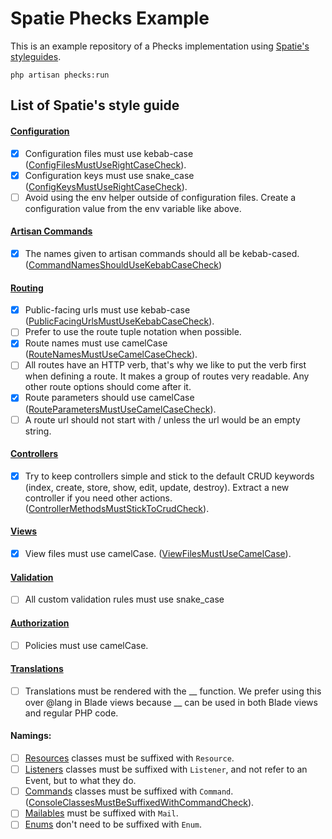 # Spatie Phecks Example

This is an example repository of a Phecks implementation using [Spatie's styleguides](https://spatie.be/guidelines/laravel-php).

```
php artisan phecks:run
```

## List of Spatie's style guide

#### [Configuration](https://spatie.be/guidelines/laravel-php#content-configuration)
  * [x] Configuration files must use kebab-case ([ConfigFilesMustUseRightCaseCheck](spatie-phecks-example/blob/main/phecks/Checks/Config/ConfigFilesMustUseRightCaseCheck.php)).
  * [x] Configuration keys must use snake_case ([ConfigKeysMustUseRightCaseCheck](spatie-phecks-example/blob/main/phecks/Checks/Config/ConfigKeysMustUseRightCaseCheck.php)).
  * [ ] Avoid using the env helper outside of configuration files. Create a configuration value from the env variable like above.
#### [Artisan Commands](https://spatie.be/guidelines/laravel-php#content-artisan-commands)
  * [x] The names given to artisan commands should all be kebab-cased. ([CommandNamesShouldUseKebabCaseCheck](spatie-phecks-example/blob/main/phecks/Checks/Artisan/CommandNamesShouldUseKebabCaseCheck.php))
#### [Routing](https://spatie.be/guidelines/laravel-php#content-routing)
  * [x] Public-facing urls must use kebab-case ([PublicFacingUrlsMustUseKebabCaseCheck](spatie-phecks-example/blob/main/phecks/Checks/Routes/PublicFacingUrlsMustUseKebabCaseCheck.php)).
  * [ ] Prefer to use the route tuple notation when possible.
  * [x] Route names must use camelCase ([RouteNamesMustUseCamelCaseCheck](spatie-phecks-example/blob/main/phecks/Checks/Routes/RouteNamesMustUseCamelCaseCheck.php)).
  * [ ] All routes have an HTTP verb, that's why we like to put the verb first when defining a route. It makes a group of routes very readable. Any other route options should come after it.
  * [x] Route parameters should use camelCase ([RouteParametersMustUseCamelCaseCheck](spatie-phecks-example/blob/main/phecks/Checks/Routes/RouteParametersMustUseCamelCaseCheck.php)).
  * [ ] A route url should not start with / unless the url would be an empty string.
#### [Controllers](https://spatie.be/guidelines/laravel-php#content-controllers)
  * [x] Try to keep controllers simple and stick to the default CRUD keywords (index, create, store, show, edit, update, destroy). Extract a new controller if you need other actions. ([ControllerMethodsMustStickToCrudCheck](spatie-phecks-example/blob/main/phecks/Checks/Controllers/ControllerMethodsMustStickToCrudCheck.php)).
#### [Views](https://spatie.be/guidelines/laravel-php#content-views)
  * [x] View files must use camelCase. ([ViewFilesMustUseCamelCase](spatie-phecks-example/blob/main/phecks/Checks/Views/ViewFilesMustUseCamelCaseCheck.php)).
#### [Validation](https://spatie.be/guidelines/laravel-php#content-validation)
  * [ ] All custom validation rules must use snake_case
#### [Authorization](https://spatie.be/guidelines/laravel-php#content-authorization)
  * [ ] Policies must use camelCase.
#### [Translations](https://spatie.be/guidelines/laravel-php#content-translations)
  * [ ] Translations must be rendered with the __ function. We prefer using this over @lang in Blade views because __ can be used in both Blade views and regular PHP code.
#### Namings:
  * [ ] [Resources](https://spatie.be/guidelines/laravel-php#content-resources-and-transformers) classes must be suffixed with `Resource`.
  * [ ] [Listeners](https://spatie.be/guidelines/laravel-php#content-listeners) classes must be suffixed with `Listener`, and not refer to an Event, but to what they do.
  * [ ] [Commands](https://spatie.be/guidelines/laravel-php#content-commands) classes must be suffixed with `Command`. ([ConsoleClassesMustBeSuffixedWithCommandCheck](spatie-phecks-example/blob/main/phecks/Checks/Console/ConsoleClassesMustBeSuffixedWithCommandCheck.php)).
  * [ ] [Mailables](https://spatie.be/guidelines/laravel-php#content-mailables) must be suffixed with `Mail`.
  * [ ] [Enums](https://spatie.be/guidelines/laravel-php#content-enums-1) don't need to be suffixed with `Enum`.
